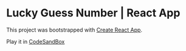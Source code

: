 # Lucky Guess Number | React App

This project was bootstrapped with [Create React App](https://github.com/facebook/create-react-app).

Play it in [CodeSandBox](https://thwxxp.csb.app/)
